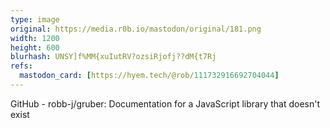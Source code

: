 ```yaml
---
type: image
original: https://media.r0b.io/mastodon/original/181.png
width: 1200
height: 600
blurhash: UNSY]f%MM{xuIutRV?ozsiRjofj??dM{t7Rj
refs:
  mastodon_card: [https://hyem.tech/@rob/111732916692704044]
---
```


GitHub - robb-j/gruber: Documentation for a JavaScript library that doesn't exist
